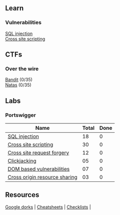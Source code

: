 
## Learn

### Vulnerabilities

[SQL injection](/learn/vulnerabilities/01.sql-injection.md) \
[Cross site scripting](/learn/vulnerabilities/02.cross-site-scripting.md)

## CTFs

### Over the wire

[Bandit](/practice/ctfs/over-the-wire/01.bandit.md) (0/35) \
[Natas](/practice/ctfs/over-the-wire/02.natas.md) (0/35)


## Labs

### Portswigger

| Name                                                                                                 | Total | Done  |
|------------------------------------------------------------------------------------------------------|-------|-------|
| [SQL injection](/practice/labs/portswigger/01.sql-injection.md)                                      | 18    | 0     |
| [Cross site scripting](/practice/labs/portswigger/02.cross-site-scripting.md)                        | 30    | 0     |
| [Cross site request forgery](/practice/labs/portswigger/03.cross-site-request-forgery.md)            | 12    | 0     |
| [Clickjacking](/practice/labs/portswigger/04.clickjacking.md)                                        | 05    | 0     |
| [DOM based vulnerabilities](/practice/labs/portswigger/05.dom-based-vulnerabilities.md)              | 07    | 0     |
| [Cross origin resource sharing](/practice/labs/portswigger/06.cross-origin-resource-sharing.md)      | 03    | 0     |


## Resources

[Google dorks](/resources/google-dorks.md) |
[Cheatsheets](/resources/cheatsheets.md) |
[Checklists](/resources/checklists.md) |